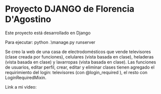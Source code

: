 # Proyecto DJANGO de Florencia D'Agostino

Este proyecto está desarrollado en Django

Para ejecutar: python .\manage.py runserver  

Se creo la web de una casa de electrodomésticos que vende televisores (clase creada por funciones), celulares (vista basada en clase), heladeras (vista basada en clase) y lavarropas (vista basada en clase).
Las funciones de usuarios, editar perfil, crear, editar y eliminar clases tienen agregado el requirimiento del login: televisores (con @login_required ), el resto con LoginRequiredMixin.

Link a mi video:
